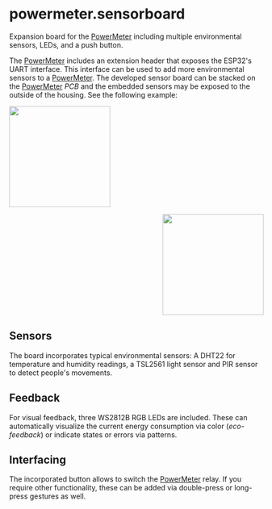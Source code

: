 [PowerMeter]: (https://github.com/voelkerb/powermeter)

# powermeter.sensorboard
Expansion board for the [PowerMeter] including multiple environmental sensors, LEDs, and a push button.

The [PowerMeter] includes an extension header that exposes the ESP32's UART interface.
This interface can be used to add more environmental sensors to a [PowerMeter].
The developed sensor board can be stacked on the [PowerMeter] _PCB_ and the embedded sensors may be exposed to the outside of the housing. 
See the following example:


<p align="left">
<img src="/docu/figures/PMSensorBoard.jpeg" width="200px">
</p>
<p align="right">
<img src="/docu/figures/PMSensorBoard2.jpeg" width="200px">
</p>

## Sensors
The board incorporates typical environmental sensors:
A DHT22 for temperature and humidity readings, a TSL2561 light sensor and PIR sensor to detect people's movements. 

## Feedback
For visual feedback, three WS2812B RGB LEDs are included. These can automatically visualize the current energy consumption via color (_eco-feedback_) or indicate states or errors via patterns.   

## Interfacing
The incorporated button allows to switch the [PowerMeter] relay. If you require other functionality, these can be added via double-press or long-press gestures as well.